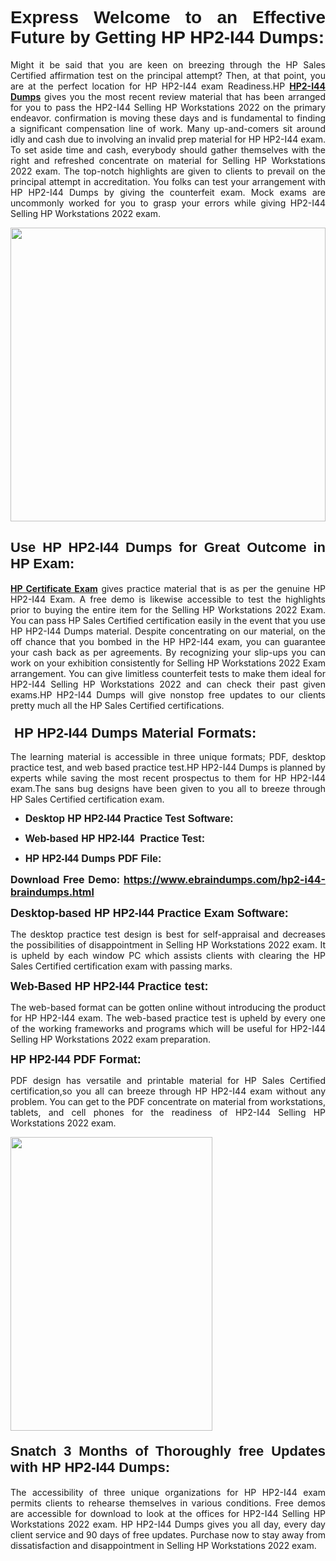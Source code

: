 <h1 dir="ltr" style="text-align: justify;"><span style="font-family:Verdana,Geneva,sans-serif;"><b>Express Welcome to an Effective Future by Getting HP HP2-I44 Dumps:</b></span></h1>

<p dir="ltr" style="text-align: justify;">Might it be said that you are keen on breezing through the HP Sales Certified affirmation test on the principal attempt? Then, at that point, you are at the perfect location for HP HP2-I44 exam Readiness.HP <a href="https://www.ebraindumps.com/hp2-i44-braindumps.html" target="_self"><strong>HP2-I44 Dumps</strong></a> gives you the most recent review material that has been arranged for you to pass the HP2-I44 Selling HP Workstations 2022 on the primary endeavor. confirmation is moving these days and is fundamental to finding a significant compensation line of work. Many up-and-comers sit around idly and cash due to involving an invalid prep material for HP HP2-I44 exam. To set aside time and cash, everybody should gather themselves with the right and refreshed concentrate on material for Selling HP Workstations 2022 exam. The top-notch highlights are given to clients to prevail on the principal attempt in accreditation. You folks can test your arrangement with HP HP2-I44 Dumps by giving the counterfeit exam. Mock exams are uncommonly worked for you to grasp your errors while giving HP2-I44 Selling HP Workstations 2022 exam.</p>

<p dir="ltr" style="text-align: justify;"><a href="https://www.ebraindumps.com/hp2-i44-braindumps.html" target="_self"><img alt="" src="https://lh3.googleusercontent.com/pw/AMWts8Aj3tb-wF0OMpw147T1Bg9eAAj9fKo6ifFWMDCc6oU3qtU3KEqtRsEM2KRmm3UaDWRNIl4uKsuW21qaZWMz89XK1ad3jQX9oZiQAoJqInwJqRGpkLNoXMJEdtJjmgXii-lFlTr95P8IcS6Zx1e4FG44=w1098-h617-no?authuser=4" style="width: 100%; height: 470px;" /></a></p>

<h2 dir="ltr" style="text-align: justify;"><span style="font-size:22px;"><span style="font-family:Verdana,Geneva,sans-serif;"><strong>Use HP HP2-I44 Dumps for Great Outcome in HP Exam:</strong></span></span></h2>

<p dir="ltr" style="text-align: justify;"><a href="https://www.ebraindumps.com/hp-sales-certified-dumps.html" target="_self"><strong>HP Certificate Exam</strong></a> gives practice material that is as per the genuine HP HP2-I44 Exam. A free demo is likewise accessible to test the highlights prior to buying the entire item for the Selling HP Workstations 2022 Exam. You can pass HP Sales Certified certification easily in the event that you use HP HP2-I44 Dumps material. Despite concentrating on our material, on the off chance that you bombed in the HP HP2-I44 exam, you can guarantee your cash back as per agreements. By recognizing your slip-ups you can work on your exhibition consistently for Selling HP Workstations 2022 Exam arrangement. You can give limitless counterfeit tests to make them ideal for HP2-I44 Selling HP Workstations 2022 and can check their past given exams.HP HP2-I44 Dumps will give nonstop free updates to our clients pretty much all the HP Sales Certified certifications.</p>

<h3 dir="ltr" style="text-align: justify;"><span style="font-size:22px;"><span style="font-family:Verdana,Geneva,sans-serif;"><strong> HP HP2-I44 Dumps Material Formats:</strong></span></span></h3>

<p dir="ltr" style="text-align: justify;">The learning material is accessible in three unique formats; PDF, desktop practice test, and web based practice test.HP HP2-I44 Dumps is planned by experts while saving the most recent prospectus to them for HP HP2-I44 exam.The sans bug designs have been given to you all to breeze through HP Sales Certified certification exam.</p>

<ul dir="ltr">
	<li style="text-align: justify;"><span style="font-size:16px;"><span style="font-family:Verdana,Geneva,sans-serif;"><b>Desktop HP HP2-I44 Practice Test Software: </b></span></span></li>
	<li style="text-align: justify;">
	<p><span style="font-size:16px;"><span style="font-family:Verdana,Geneva,sans-serif;"><b id="docs-internal-guid-44b45a43-7fff-2325-b530-fbb6de77fdb4">Web-based HP HP2-I44  Practice Test:</b></span></span></p>
	</li>
	<li role="presentation" style="text-align: justify;"><span style="font-size:16px;"><span style="font-family:Verdana,Geneva,sans-serif;"><b id="docs-internal-guid-44b45a43-7fff-2325-b530-fbb6de77fdb4">HP HP2-I44 Dumps PDF File:</b> </span></span></li>
</ul>

<p dir="ltr" style="text-align: justify;"><span style="font-size:16px;"><strong>Download Free Demo: <a href="https://www.ebraindumps.com/hp2-i44-braindumps.html" target="_self">https://www.ebraindumps.com/hp2-i44-braindumps.html</a></strong></span></p>

<p dir="ltr" style="text-align: justify;"><span style="font-size:18px;"><span style="font-family:Verdana,Geneva,sans-serif;"><b id="docs-internal-guid-44b45a43-7fff-2325-b530-fbb6de77fdb4">Desktop-based </b><b>HP HP2-I44 Practice Exam Software:</b></span></span></p>

<p dir="ltr" style="text-align: justify;">The desktop practice test design is best for self-appraisal and decreases the possibilities of disappointment in Selling HP Workstations 2022 exam. It is upheld by each window PC which assists clients with clearing the HP Sales Certified certification exam with passing marks.</p>

<p dir="ltr" style="text-align: justify;"><span style="font-size:18px;"><span style="font-family:Verdana,Geneva,sans-serif;"><b>Web-Based HP HP2-I44 Practice test:</b></span></span></p>

<p dir="ltr" style="text-align: justify;">The web-based format can be gotten online without introducing the product for HP HP2-I44 exam. The web-based practice test is upheld by every one of the working frameworks and programs which will be useful for HP2-I44 Selling HP Workstations 2022 exam preparation.</p>

<p dir="ltr" style="text-align: justify;"><span style="font-size:18px;"><span style="font-family:Verdana,Geneva,sans-serif;"><b>HP HP2-I44 PDF Format:</b></span></span></p>

<p dir="ltr" style="text-align: justify;">PDF design has versatile and printable material for HP Sales Certified certification,so you all can breeze through HP HP2-I44 exam without any problem. You can get to the PDF concentrate on material from workstations, tablets, and cell phones for the readiness of HP2-I44 Selling HP Workstations 2022 exam.</p>

<p dir="ltr" style="text-align: justify;"><a href="https://www.ebraindumps.com/hp2-i44-braindumps.html" target="_self"><img alt="" src="https://lh3.googleusercontent.com/pw/AMWts8Cm0-aiB9xC_FPL6GMf_gRc8bGJDkUG0gzD_GNwF--xl3UqafByTFN8nh78SU7aGuHZFgFzPFfPw8DPYtpQLPn5Yzy7__RrfyR3tcnJW6pSf-MMu652cZxPK9fQfq2DRLK-vEhbQGsNVpaasFd-xlwx=w1179-h617-no?authuser=4" style="width: 80%; height: 470px;" /></a></p>

<h4 dir="ltr" style="text-align: justify;"><b><span style="font-size:22px;"><span style="font-family:Verdana,Geneva,sans-serif;">Snatch 3 Months of Thoroughly free Updates with HP HP2-I44 Dumps:</span></span></b></h4>

<p dir="ltr" style="text-align: justify;">The accessibility of three unique organizations for HP HP2-I44 exam permits clients to rehearse themselves in various conditions. Free demos are accessible for download to look at the offices for HP2-I44 Selling HP Workstations 2022 exam. HP HP2-I44 Dumps gives you all day, every day client service and 90 days of free updates. Purchase now to stay away from dissatisfaction and disappointment in Selling HP Workstations 2022 exam.</p>

<p style="text-align: justify;"> </p>
